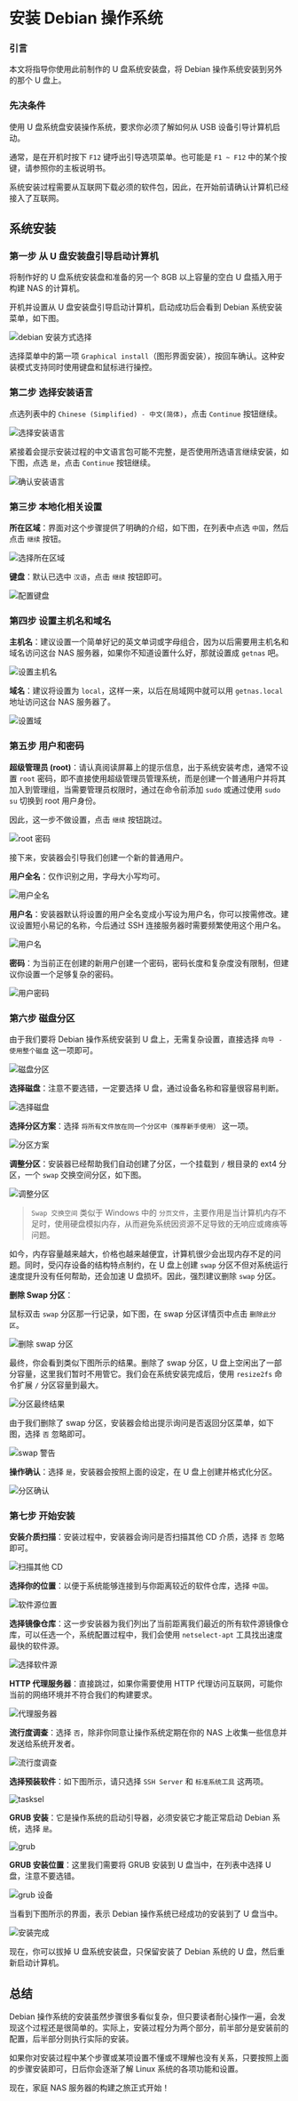 # 安装 Debian 操作系统

### 引言

本文将指导你使用此前制作的 U 盘系统安装盘，将 Debian 操作系统安装到另外的那个 U 盘上。

### 先决条件

使用 U 盘系统盘安装操作系统，要求你必须了解如何从 USB 设备引导计算机启动。

通常，是在开机时按下 `F12` 键呼出引导选项菜单。也可能是 `F1 ~ F12` 中的某个按键，请参照你的主板说明书。

系统安装过程需要从互联网下载必须的软件包，因此，在开始前请确认计算机已经接入了互联网。

## 系统安装

### 第一步 从 U 盘安装盘引导启动计算机

将制作好的 U 盘系统安装盘和准备的另一个 8GB 以上容量的空白 U 盘插入用于构建 NAS 的计算机。

开机并设置从 U 盘安装盘引导启动计算机，启动成功后会看到 Debian 系统安装菜单，如下图。

<img src="debian-installation-method.png" alt="debian 安装方式选择">

选择菜单中的第一项 `Graphical install`（图形界面安装），按回车确认。这种安装模式支持同时使用键盘和鼠标进行操控。

### 第二步 选择安装语言

点选列表中的 `Chinese (Simplified) - 中文(简体)`，点击 `Continue` 按钮继续。

<img src="debian-installation-language.png" alt="选择安装语言">

紧接着会提示安装过程的中文语言包可能不完整，是否使用所选语言继续安装，如下图，点选 `是`，点击 `Continue` 按钮继续。

<img src="debian-installation-language2.png" alt="确认安装语言">

### 第三步 本地化相关设置

**所在区域**：界面对这个步骤提供了明确的介绍，如下图，在列表中点选 `中国`，然后点击 `继续` 按钮。

<img src="debian-installation-area.png" alt="选择所在区域">

**键盘**：默认已选中 `汉语`，点击 `继续` 按钮即可。

<img src="debian-installation-keymap.png" alt="配置键盘">

### 第四步 设置主机名和域名

**主机名**：建议设置一个简单好记的英文单词或字母组合，因为以后需要用主机名和域名访问这台 NAS 服务器，如果你不知道设置什么好，那就设置成 `getnas` 吧。

<img src="debian-installation-hostname.png" alt="设置主机名">

**域名**：建议将设置为 `local`，这样一来，以后在局域网中就可以用 `getnas.local` 地址访问这台 NAS 服务器了。

<img src="debian-installation-domain.png" alt="设置域">

### 第五步 用户和密码

**超级管理员 (root)**：请认真阅读屏幕上的提示信息，出于系统安装考虑，通常不设置 `root` 密码，即不直接使用超级管理员管理系统，而是创建一个普通用户并将其加入到管理组，当需要管理员权限时，通过在命令前添加 `sudo` 或通过使用 `sudo su` 切换到 root 用户身份。

因此，这一步不做设置，点击 `继续` 按钮跳过。

<img src="debian-installation-root-password.png" alt="root 密码">

接下来，安装器会引导我们创建一个新的普通用户。

**用户全名**：仅作识别之用，字母大小写均可。

<img src="debian-installation-user-fullname.png" alt="用户全名">

**用户名**：安装器默认将设置的用户全名变成小写设为用户名，你可以按需修改。建议设置短小易记的名称，今后通过 SSH 连接服务器时需要频繁使用这个用户名。

<img src="debian-installation-username.png" alt="用户名">

**密码**：为当前正在创建的新用户创建一个密码，密码长度和复杂度没有限制，但建议你设置一个足够复杂的密码。

<img src="debian-installation-userpasswd.png" alt="用户密码">

### 第六步 磁盘分区

由于我们要将 Debian 操作系统安装到 U 盘上，无需复杂设置，直接选择 `向导 - 使用整个磁盘` 这一项即可。

<img src="debian-installation-partition.png" alt="磁盘分区">

**选择磁盘**：注意不要选错，一定要选择 U 盘，通过设备名称和容量很容易判断。

<img src="debian-installation-select-disk.png" alt="选择磁盘">

**选择分区方案**：选择 `将所有文件放在同一个分区中（推荐新手使用）` 这一项。

<img src="debian-installation-partition-plan.png" alt="分区方案">

**调整分区**：安装器已经帮助我们自动创建了分区，一个挂载到 `/` 根目录的 ext4 分区，一个 `swap` 交换空间分区，如下图。

<img src="debian-installation-partition-result.png" alt="调整分区">

> `Swap 交换空间` 类似于 Windows 中的 `分页文件`，主要作用是当计算机内存不足时，使用硬盘模拟内存，从而避免系统因资源不足导致的无响应或瘫痪等问题。

如今，内存容量越来越大，价格也越来越便宜，计算机很少会出现内存不足的问题。同时，受闪存设备的结构特点制约，在 U 盘上创建 `swap` 分区不但对系统运行速度提升没有任何帮助，还会加速 U 盘损坏。因此，强烈建议删除 `swap` 分区。

**删除 Swap 分区**：

鼠标双击 `swap` 分区那一行记录，如下图，在 swap 分区详情页中点击 `删除此分区`。

<img src="debian-installation-delete-swap.png" alt="删除 swap 分区">

最终，你会看到类似下图所示的结果。删除了 swap 分区，U 盘上空闲出了一部分容量，这里我们暂时不用管它。我们会在系统安装完成后，使用 `resize2fs` 命令扩展 `/` 分区容量到最大。

<img src="debian-installation-partition-final.png" alt="分区最终结果">

由于我们删除了 swap 分区，安装器会给出提示询问是否返回分区菜单，如下图，选择 `否` 忽略即可。

<img src="debian-installation-partition-alert.png" alt="swap 警告">

**操作确认**：选择 `是`，安装器会按照上面的设定，在 U 盘上创建并格式化分区。

<img src="debian-installation-partition-confirm.png" alt="分区确认">

### 第七步 开始安装

**安装介质扫描**：安装过程中，安装器会询问是否扫描其他 CD 介质，选择 `否` 忽略即可。

<img src="debian-installation-other-cd.png" alt="扫描其他 CD">

**选择你的位置**：以便于系统能够连接到与你距离较近的软件仓库，选择 `中国`。

<img src="debian-installation-apt-area.png" alt="软件源位置">

**选择镜像仓库**：这一步安装器为我们列出了当前距离我们最近的所有软件源镜像仓库，可以任选一个，系统配置过程中，我们会使用 `netselect-apt` 工具找出速度最快的软件源。

<img src="debian-installation-mirrors.png" alt="选择软件源">

**HTTP 代理服务器**：直接跳过，如果你需要使用 HTTP 代理访问互联网，可能你当前的网络环境并不符合我们的构建要求。

<img src="debian-installation-proxy.png" alt="代理服务器">

**流行度调查**：选择 `否`，除非你同意让操作系统定期在你的 NAS 上收集一些信息并发送给系统开发者。

<img src="debian-installation-contest.png" alt="流行度调查">

**选择预装软件**：如下图所示，请只选择 `SSH Server` 和 `标准系统工具` 这两项。

<img src="debian-installation-tasksel.png" alt="tasksel">

**GRUB 安装**：它是操作系统的启动引导器，必须安装它才能正常启动 Debian 系统，选择 `是`。

<img src="debian-installation-grub.png" alt="grub">

**GRUB 安装位置**：这里我们需要将 GRUB 安装到 U 盘当中，在列表中选择 U 盘，注意不要选错。

<img src="debian-installation-grub-device.png" alt="grub 设备">

当看到下图所示的界面，表示 Debian 操作系统已经成功的安装到了 U 盘当中。

<img src="debian-installation-complete.png" alt="安装完成">

现在，你可以拔掉 U 盘系统安装盘，只保留安装了 Debian 系统的 U 盘，然后重新启动计算机。

## 总结

Debian 操作系统的安装虽然步骤很多看似复杂，但只要读者耐心操作一遍，会发现这个过程还是很简单的。实际上，安装过程分为两个部分，前半部分是安装前的配置，后半部分则执行实际的安装。

如果你对安装过程中某个步骤或某项设置不懂或不理解也没有关系，只要按照上面的步骤安装即可，日后你会逐渐了解 Linux 系统的各项功能和设置。

现在，家庭 NAS 服务器的构建之旅正式开始！